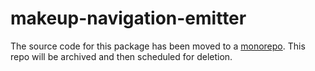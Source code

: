# makeup-navigation-emitter

The source code for this package has been moved to a [monorepo](https://github.com/makeup/makeup-js/tree/master/packages/makeup-navigation-emitter). This repo will be archived and then scheduled for deletion.

